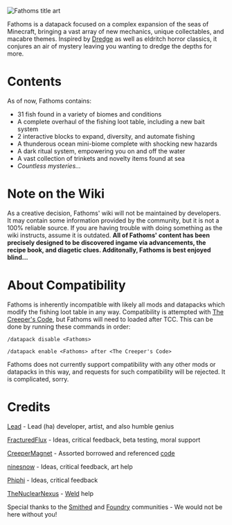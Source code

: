 ![Fathoms title art](https://cdn.modrinth.com/data/cached_images/41044b25a618b88da6394947d359046c499ccb24.png)

Fathoms is a datapack focused on a complex expansion of the seas of Minecraft, bringing a vast array of new mechanics, unique collectables, and macabre themes. Inspired by [Dredge](https://www.dredge.game/) as well as eldritch horror classics, it conjures an air of mystery leaving you wanting to dredge the depths for more.

# Contents
As of now, Fathoms contains:
- 31 fish found in a variety of biomes and conditions
- A complete overhaul of the fishing loot table, including a new bait system
- 2 interactive blocks to expand, diversity, and automate fishing
- A thunderous ocean mini-biome complete with shocking new hazards
- A dark ritual system, empowering you on and off the water
- A vast collection of trinkets and novelty items found at sea
- _Countless mysteries..._

# Note on the Wiki
As a creative decision, Fathoms' wiki will not be maintained by developers. It may contain some information provided by the community, but it is not a 100% reliable source. If you are having trouble with doing something as the wiki instructs, assume it is outdated. **All of Fathoms' content has been precisely designed to be discovered ingame via advancements, the recipe book, and diagetic clues. Additonally, Fathoms is best enjoyed blind...**

# About Compatibility
Fathoms is inherently incompatible with likely all mods and datapacks which modify the fishing loot table in any way. Compatibility is attempted with [The Creeper's Code](https://modrinth.com/datapack/the-creepers-code), but Fathoms will need to loaded after TCC. This can be done by running these commands in order:

`/datapack disable <Fathoms>`

`/datapack enable <Fathoms> after <The Creeper's Code>`

Fathoms does not currently support compatibility with any other mods or datapacks in this way, and requests for such compatibility will be rejected. It is complicated, sorry.

# Credits
[Lead](https://modrinth.com/user/LeadIngot) - Lead (ha) developer, artist, and also humble genius

[FracturedFlux](https://modrinth.com/user/FracturedFlux) - Ideas, critical feedback, beta testing, moral support

[CreeperMagnet](https://thecreeperscode.com/) - Assorted borrowed and referenced [code](https://thecreeperscode.com/)

[ninesnow](https://modrinth.com/user/ninesnow) - Ideas, critical feedback, art help

[Phiphi](https://modrinth.com/user/Phiphi) - Ideas, critical feedback

[TheNuclearNexus](https://smithed.net/) - [Weld](https://weld.smithed.dev/) help

Special thanks to the [Smithed](https://smithed.net/) and [Foundry](https://discord.gg/cRTVrgVS7F) communities - We would not be here without you!
